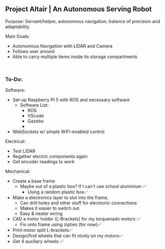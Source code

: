 ## Project Altair | An Autonomous Serving Robot 

Purpose: Servant/helper, autonomous navigation, balance of precision and adaptability

Main Goals:
- Autonomous Navigation with LIDAR and Camera
- Follows user around
- Able to carry multiple items inside its storage compartments

&nbsp;
### To-Do:

Software:
- Set-up Raspberry PI 5 with ROS and necessary software
    - Software List:
        - ROS
        - VScode
        - Gazebo
        - 
- WebSockets w/ simple WiFi-enabled control


Electrical:
- Test LIDAR
- Regather electric components again
- Get encoder readings to work

Mechanical:
- Create a base frame
   - Maybe out of a plastic box? If I can't use school aluminium ✅
     - Using a random plastic box✅
- Make a electronics layer to slot into the frame,
    - Can drill holes and other stuff for electronic connections
    - Makes it easier to switch out
    - Easy & neater wiring
- CAD a motor holder (L-Brackets) for my torquenado motors ✅
    - Fix onto frame using zipties (for now)✅
- Print motor split L-brackets✅
- Design/find wheels that can fit nicely on my motors✅
- Get 4 auxiliary wheels ✅
